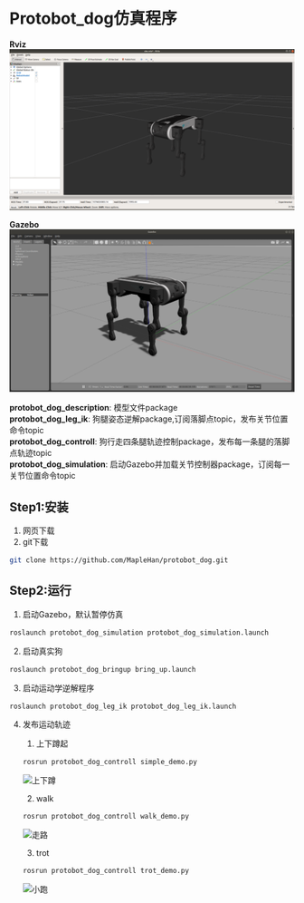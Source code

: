 # Protobot_dog仿真程序
**Rviz**
![RobotModel](Screenshot%20from%202019-12-11%2008-33-03-01.png "RobotModel")

**Gazebo**
![RobotModel](Screenshot%20from%202019-12-11%2008-33-03-02.png "RobotModel")

**protobot_dog_description**: 模型文件package  
**protobot_dog_leg_ik**: 狗腿姿态逆解package,订阅落脚点topic，发布关节位置命令topic  
**protobot_dog_controll**: 狗行走四条腿轨迹控制package，发布每一条腿的落脚点轨迹topic  
**protobot_dog_simulation**: 启动Gazebo并加载关节控制器package，订阅每一关节位置命令topic  

## Step1:安装
1. 网页下载
2. git下载
```bash
git clone https://github.com/MapleHan/protobot_dog.git
```
## Step2:运行
1. 启动Gazebo，默认暂停仿真
```bash
roslaunch protobot_dog_simulation protobot_dog_simulation.launch
```
2. 启动真实狗
```bash
roslaunch protobot_dog_bringup bring_up.launch
```
3. 启动运动学逆解程序
```bash
roslaunch protobot_dog_leg_ik protobot_dog_leg_ik.launch
```    
4. 发布运动轨迹   
   1. 上下蹲起  
   ```bash
   rosrun protobot_dog_controll simple_demo.py
   ```    
   ![上下蹲](updown.gif "上下蹲")
   
   2. walk   
   ```bash
   rosrun protobot_dog_controll walk_demo.py
   ```   
   ![走路](walk.gif "走路")
   
   3. trot    
   ```bash
   rosrun protobot_dog_controll trot_demo.py
   ```    
   ![小跑](trot.gif "小跑")    
